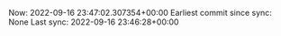 Now: 2022-09-16 23:47:02.307354+00:00 Earliest commit since sync: None Last sync: 2022-09-16 23:46:28+00:00
